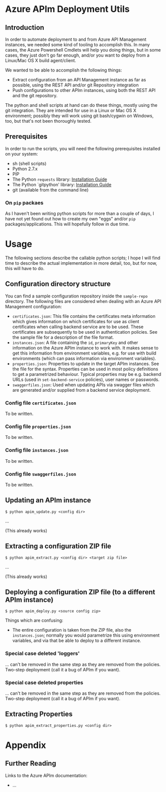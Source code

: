 # Azure APIm Deployment Utils

## Introduction

In order to automate deployment to and from Azure API Management instances, we needed some kind of tooling to accomplish this. In many cases, the Azure Powershell Cmdlets will help you doing things, but in some cases, they just don't go far enough, and/or you want to deploy from a Linux/Mac OS X build agent/client.

We wanted to be able to accomplish the following things:

* Extract configuration from an API Management instance as far as possible, using the REST API and/or git Repository integration
* Push configurations to other APIm instances, using both the REST API and the git repository.

The python and shell scripts at hand can do these things, mostly using the git integration. They are intended for use in a Linux or Mac OS X environment; possibly they will work using git bash/cygwin on Windows, too, but that's not been thoroughly tested.

## Prerequisites

In order to run the scripts, you will need the following prerequisites installed on your system:

* sh (shell scripts)
* Python 2.7.x
* PIP
* The Python `requests` library: [Installation Guide](http://docs.python-requests.org/en/master/user/install/)
* The Python `gitpython' library: [Installation Guide](http://gitpython.readthedocs.org/en/stable/intro.html)
* git (available from the command line)

### On `pip` packaes

As I haven't been writing python scripts for more than a couple of days, I have not yet found out how to create my own "eggs" and/or `pip` packages/applications. This will hopefully follow in due time.

# Usage

The following sections describe the callable python scripts; I hope I will find time to describe the actual implementation in more detail, too, but for now, this will have to do.

## Configuration directory structure

You can find a sample configuration repository inside the `sample-repo` directory. The following files are considered when dealing with an Azure API Management configuration:

* `certificates.json`: This file contains the certificates meta information which gives information on which certificates for use as client certificates when calling backend service are to be used. These certificates are subsequently to be used in authentication policies. See the sample file for a description of the file format.
* `instances.json`: A file containing the `id`, `primaryKey` and other information on the Azure APIm instance to work with. It makes sense to get this information from environment variables, e.g. for use with build environments (which can pass information via environment variables).
* `properties.json`: Properties to update in the target APIm instances. See the file for the syntax. Properties can be used in most policy definitions to get a parametrized behaviour. Typical properties may be e.g. backend URLs (used in `set-backend-service` policies), user names or passwords.
* `swaggerfiles.json`: Used when updating APIs via swagger files which are generated and/or supplied from a backend service deployment.

### Config file `certificates.json`

To be written.

### Config file `properties.json`

To be written.

### Config file `instances.json`

To be written.

### Config file `swaggerfiles.json`

To be written.

## Updating an APIm instance

```
$ python apim_update.py <config dir>
```

...

(This already works)

## Extracting a configuration ZIP file

```
$ python apim_extract.py <config dir> <target zip file>
```
...

(This already works)

## Deploying a configuration ZIP file (to a different APIm instance)

```
$ python apim_deploy.py <source config zip>
```

Things which are confusing:

* The entire configuration is taken from the ZIP file, also the `instances.json`; normally you would parametrize this using environment variables, and via that be able to deploy to a different instance.

### Special case deleted 'loggers'

... can't be removed in the same step as they are removed from the policies. Two-step deployment (call it a bug of APIm if you want).

### Special case deleted properties

... can't be removed in the same step as they are removed from the policies. Two-step deployment (call it a bug of APIm if you want).

## Extracting Properties

```
$ python apim_extract_properties.py <config dir>
```


# Appendix

## Further Reading

Links to the Azure APIm documentation:

* ...
